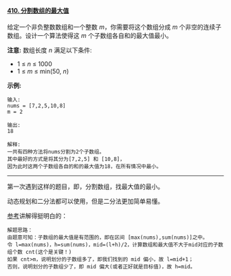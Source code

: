 #### [410. 分割数组的最大值](https://leetcode-cn.com/problems/split-array-largest-sum/)

给定一个非负整数数组和一个整数 *m*，你需要将这个数组分成 *m* 个非空的连续子数组。设计一个算法使得这 *m* 个子数组各自和的最大值最小。

**注意:**
数组长度 *n* 满足以下条件:

- 1 ≤ *n* ≤ 1000
- 1 ≤ *m* ≤ min(50, *n*)

**示例:**

```
输入:
nums = [7,2,5,10,8]
m = 2

输出:
18

解释:
一共有四种方法将nums分割为2个子数组。
其中最好的方式是将其分为[7,2,5] 和 [10,8]，
因为此时这两个子数组各自的和的最大值为18，在所有情况中最小。
```

---

第一次遇到这样的题目，即，分割数组，找最大值的最小。

动态规划和二分法都可以使用，但是二分法更加简单易懂。

[参考](https://leetcode-cn.com/problems/split-array-largest-sum/solution/er-fen-cha-zhao-by-coder233-2/)讲解得挺明白的：

```
解题思路：
由题意可知：子数组的最大值是有范围的，即在区间 [max(nums),sum(nums)]之中。
令 l=max(nums)，h=sum(nums)，mid=(l+h)/2，计算数组和最大值不大于mid对应的子数组个数 cnt(这个是关键！)
如果 cnt>m，说明划分的子数组多了，即我们找到的 mid 偏小，故 l=mid+1；
否则，说明划分的子数组少了，即 mid 偏大(或者正好就是目标值)，故 h=mid。
```

